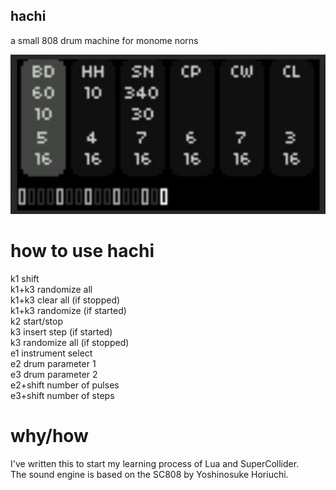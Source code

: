 ## hachi

a small 808 drum machine for monome norns

![hachi](hachi.jpg)

# how to use hachi
k1 shift  
k1+k3 randomize all  
k1+k3 clear all (if stopped)  
k1+k3 randomize (if started)  
k2 start/stop  
k3 insert step (if started)   
k3 randomize all (if stopped)   
e1 instrument select  
e2 drum parameter 1  
e3 drum parameter 2  
e2+shift number of pulses  
e3+shift number of steps  

# why/how
I've written this to start my learning process of Lua and SuperCollider.   
The sound engine is based on the SC808 by Yoshinosuke Horiuchi.   


